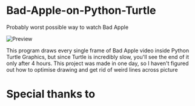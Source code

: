 # Bad-Apple-on-Python-Turtle
Probably worst possible way to watch Bad Apple


![Preview](preview-v0.5.gif)

This program draws every single frame of Bad Apple video inside Python Turtle Graphics,
 but since Turtle is incredibly slow, you'll see the end of it only after 4 hours. 
This project was made in one day, so I haven't figured out how to optimise drawing and get rid of weird lines across picture

# Special thanks to
